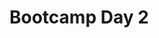 # Bootcamp Day 2



<!-- 

## Morning Exercise

[](../assignments/bootcamp/unix-explore-text-files/assignment/index.md)



## Morning: Data Analysis and Visualization

[Lecture Notes and Assignment](../lectures/analyzing_and_visualizing_data)

## Afternoon: Version Control with Git

[Lecture Notes](../lectures/version-control-with-git/index.md)

## Homework Assignment: 

[Day 2 Homework](../assignments/bootcamp/version-control-with-git)

[plot-sxl.py script](plot-sxl.md)

## Daily Reflection

Please fill out [this survey](https://forms.gle/JtFJ9qV6wumP2vPY6) today at the end of class. 

-->
